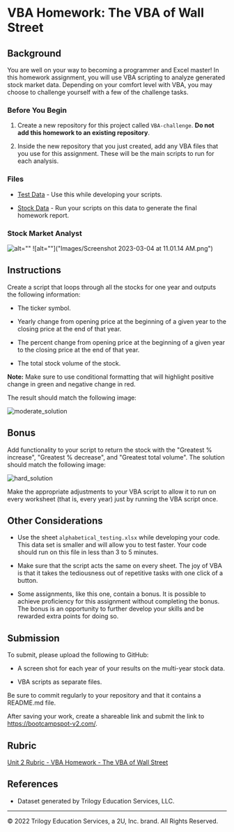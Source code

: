 # VBA Homework: The VBA of Wall Street

## Background

You are well on your way to becoming a programmer and Excel master! In this homework assignment, you will use VBA scripting to analyze generated stock market data. Depending on your comfort level with VBA, you may choose to challenge yourself with a few of the challenge tasks.

### Before You Begin

1. Create a new repository for this project called `VBA-challenge`. **Do not add this homework to an existing repository**.

2. Inside the new repository that you just created, add any VBA files that you use for this assignment. These will be the main scripts to run for each analysis.

### Files

* [Test Data](Resources/alphabetical_testing.xlsx) - Use this while developing your scripts.

* [Stock Data](Resources/Multiple_year_stock_data.xlsx) - Run your scripts on this data to generate the final homework report.

### Stock Market Analyst

![alt=""](Images/stockmarket.jpg)
![alt=""]("Images/Screenshot 2023-03-04 at 11.01.14 AM.png")

## Instructions

Create a script that loops through all the stocks for one year and outputs the following information:

  * The ticker symbol.

  * Yearly change from opening price at the beginning of a given year to the closing price at the end of that year.

  * The percent change from opening price at the beginning of a given year to the closing price at the end of that year.

  * The total stock volume of the stock.

**Note:** Make sure to use conditional formatting that will highlight positive change in green and negative change in red.

The result should match the following image:

![moderate_solution](Images/moderate_solution.png)

## Bonus

Add functionality to your script to return the stock with the "Greatest % increase", "Greatest % decrease", and "Greatest total volume". The solution should match the following image:

![hard_solution](Images/hard_solution.png)

Make the appropriate adjustments to your VBA script to allow it to run on every worksheet (that is, every year) just by running the VBA script once.

## Other Considerations

* Use the sheet `alphabetical_testing.xlsx` while developing your code. This data set is smaller and will allow you to test faster. Your code should run on this file in less than 3 to 5 minutes.

* Make sure that the script acts the same on every sheet. The joy of VBA is that it takes the tediousness out of repetitive tasks with one click of a button.

* Some assignments, like this one, contain a bonus. It is possible to achieve proficiency for this assignment without completing the bonus. The bonus is an opportunity to further develop your skills and be rewarded extra points for doing so.

## Submission

To submit, please upload the following to GitHub:

  * A screen shot for each year of your results on the multi-year stock data.

  * VBA scripts as separate files.

Be sure to commit regularly to your repository and that it contains a README.md file.

After saving your work, create a shareable link and submit the link to <https://bootcampspot-v2.com/>.

## Rubric

[Unit 2 Rubric - VBA Homework - The VBA of Wall Street](https://docs.google.com/document/d/1OjDM3nyioVQ6nJkqeYlUK7SxQ3WZQvvV3T9MHCbnoWk/edit?usp=sharing)

## References

* Dataset generated by Trilogy Education Services, LLC.

- - -

© 2022 Trilogy Education Services, a 2U, Inc. brand. All Rights Reserved.


